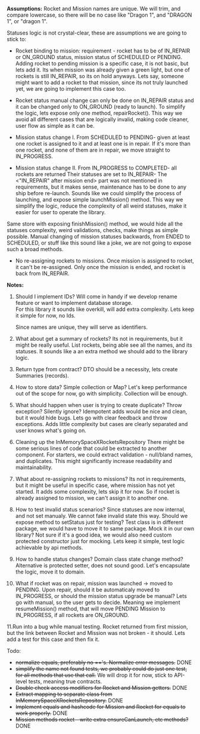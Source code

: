 


**Assumptions:**
Rocket and Mission names are unique. We will trim, and compare lowercase, so there will be no case like "Dragon 1", and "DRAGON 1", or "dragon 1".

Statuses logic is not crystal-clear, these are assumptions we are going to stick to:
- Rocket binding to mission: requirement - rocket has to be of IN_REPAIR or ON_GROUND status, mission status of SCHEDULED or PENDING. 
  Adding rocket to pending mission is a specific case, it is not basic, but lets add it. 
  Its when mission was already given a green light, but one of rockets is still IN_REPAIR, so its on hold anyways. 
  Lets say, someone might want to add a rocket to that mission, since its not truly launched yet, we are going to implement this case too.

- Rocket status manual change can only be done on IN_REPAIR status and it can be changed only to ON_GROUND (ready to launch). 
  To simplify the logic, lets expose only one method, repairRocket(). 
  This way we avoid all different cases that are logically invalid, making code cleaner, user flow as simple as it can be.

- Mission status change I. From SCHEDULED to PENDING- given at least one rocket is assigned to it and at least one is in repair.
  If it's more than one rocket, and none of them are in repair, we move straight to IN_PROGRESS.


- Mission status change II. From IN_PROGRESS to COMPLETED- all rockets are returned Their statuses are set to IN_REPAIR- 
 The <"IN_REPAIR" after mission end> part was not mentioned in requirements, but it makes sense, maintenance has to be done to any ship before re-launch.
 Sounds like we could simplify the process of launching, and expose simple launchMission() method. 
 This way we simplify the logic, reduce the complexity of all weird statuses, make it easier for user to operate the library.

 Same store with exposing finishMission() method, we would hide all the statuses complexity, weird validations, checks, make things as simple possible.
Manual changing of mission statuses backwards, from ENDED to SCHEDULED, or stuff like this sound like a joke, we are not going to expose such a broad methods.

- No re-assigning rockets to missions. 
  Once mission is assigned to rocket, it can't be re-assigned. Only once the mission is ended, and rocket is back from IN_REPAIR.


**Notes:**
1. Should I implement IDs?
   Will come in handy if we develop rename feature or want to implement database storage.  
   For this library it sounds like overkill, will add extra complexity. Lets keep it simple for now, no Ids.

   Since names are unique, they will serve as identifiers.

2. What about get a summary of rockets? Its not in requirements, but it might be really useful.
   List rockets, being able see all the names, and its statuses. It sounds like a an extra method we should add to the library logic.

3. Return type from contract? DTO should be a necessity, lets create Summaries (records).
   
4. How to store data? Simple collection or Map? 
   Let's keep performance out of the scope for now, go with simplicity. Collection will be enough.

5. What should happen when user is trying to create duplicate?
   Throw exception? Silently ignore? 
   Idempotent adds would be nice and clean, but it would hide bugs. 
   Lets go with clear feedback and throw exceptions. Adds little complexity but cases are clearly separated and user knows what's going on.

6. Cleaning up the InMemorySpaceXRocketsRepository
   There might be some serious lines of code that could be extracted to another component. 
   For starters, we could extract validation - null/bland names, and duplicates.
   This might significantly increase readability and maintainability.

7. What about re-assigning rockets to missions?
   Its not in requirements, but it might be useful in specific case, where mission has not yet started. It adds some complexity, lets skip it for now.
   So if rocket is already assigned to mission, we can't assign it to another one.

8. How to test invalid status scenarios? Since statuses are now internal, and not set manualy. We cannot fake invalid state this way. 
   Should we expose method to setStatus just for testing? Test class is in different package, we would have to move it to same package.
   Mock it in our own library? Not sure if it's a good idea, we would also need custom protected constructor just for mocking.
   Lets keep it simple, test logic achievable by api methods.

9. How to handle status changes? Domain class state change method? Alternative is protected setter, does not sound good.
   Let's encapsulate the logic, move it to domain.

10. What if rocket was on repair, mission was launched -> moved to PENDING. Upon repair, should it be automaticaly moved to IN_PROGRESS, 
    or should the mission status upgrade be manual?
    Lets go with manual, so the user gets to decide.
    Meaning we implement resumeMission() method, that will move PENDING Mission to IN_PROGRESS, if all rockets are ON_GROUND.

11.Run into a bug while manual testing. Rocket returned from first mission, but the link between Rocket and Mission was not broken - it should. 
   Lets add a test for this case and then fix it.

Todo: 
- ~~normalize equals, preferably no =='s. Normalize error messages.~~ DONE
- ~~simplify the name not found tests, we probably could do just one test, for all methods that use that call.~~ We will drop it for now, stick to API-level tests, meaning true contracts.
- ~~Double check access modifiers for Rocket and Mission getters.~~ DONE
- ~~Extract mapping to separate class from InMemorySpaceXRocketsRepository.~~ DONE
- ~~Implement equals and hashcode for Mission and Rocket for equals to work properly.~~ DONE
- ~~Mission methods rocket - write extra ensureCanLaunch, etc methods?~~ DONE